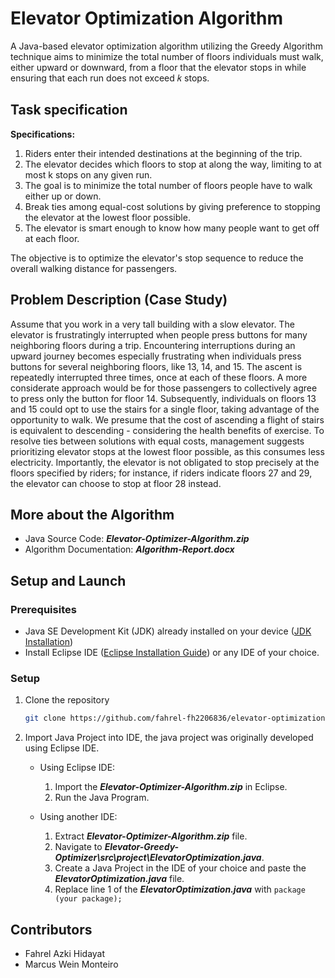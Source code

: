 # Elevator Optimization Algorithm
A Java-based elevator optimization algorithm utilizing the Greedy Algorithm technique aims
to minimize the total number of floors individuals must walk, either upward or downward,
from a floor that the elevator stops in while ensuring that each run does not exceed 
𝑘 stops.

## Task specification

**Specifications:**

1. Riders enter their intended destinations at the beginning of the trip.
2. The elevator decides which floors to stop at along the way, limiting to at most k stops on any
given run.
3. The goal is to minimize the total number of floors people have to walk either up or down.
4. Break ties among equal-cost solutions by giving preference to stopping the elevator at the
lowest floor possible.
5. The elevator is smart enough to know how many people want to get off at each floor.

The objective is to optimize the elevator's stop sequence to reduce the overall walking distance for passengers.

## Problem Description (Case Study)

Assume that you work in a very tall building with a slow elevator. The
elevator is frustratingly interrupted when people press buttons for many neighboring floors during
a trip. Encountering interruptions during an upward journey becomes especially frustrating when
individuals press buttons for several neighboring floors, like 13, 14, and 15. The ascent is repeatedly
interrupted three times, once at each of these floors. A more considerate approach would be for those
passengers to collectively agree to press only the button for floor 14. Subsequently, individuals on
floors 13 and 15 could opt to use the stairs for a single floor, taking advantage of the opportunity to
walk. We presume that the cost of ascending a flight of stairs is equivalent to descending -
considering the health benefits of exercise. To resolve ties between solutions with equal costs,
management suggests prioritizing elevator stops at the lowest floor possible, as this consumes less
electricity. Importantly, the elevator is not obligated to stop precisely at the floors specified by riders;
for instance, if riders indicate floors 27 and 29, the elevator can choose to stop at floor 28 instead.

## More about the Algorithm
- Java Source Code: **_Elevator-Optimizer-Algorithm.zip_**
- Algorithm Documentation: **_Algorithm-Report.docx_**

## Setup and Launch

### Prerequisites
- Java SE Development Kit (JDK) already installed on your device ([JDK Installation](https://www.oracle.com/java/technologies/downloads/))
- Install Eclipse IDE ([Eclipse Installation Guide](https://www.geeksforgeeks.org/how-to-install-eclipse-ide-for-java/)) or any IDE of your choice.

### Setup

1. Clone the repository
    ```bash
    git clone https://github.com/fahrel-fh2206836/elevator-optimization-algorithm.git
    ```

2. Import Java Project into IDE, the java project was originally developed using Eclipse IDE.

    - Using Eclipse IDE:
        1. Import the **_Elevator-Optimizer-Algorithm.zip_** in Eclipse.
        2. Run the Java Program.

    - Using another IDE:
        1. Extract **_Elevator-Optimizer-Algorithm.zip_** file.
        2. Navigate to **_Elevator-Greedy-Optimizer\src\project\ElevatorOptimization.java_**.
        3. Create a Java Project in the IDE of your choice and paste the **_ElevatorOptimization.java_** file.
        4. Replace line 1 of the **_ElevatorOptimization.java_** with `package (your package);`

## Contributors
- Fahrel Azki Hidayat
- Marcus Wein Monteiro





